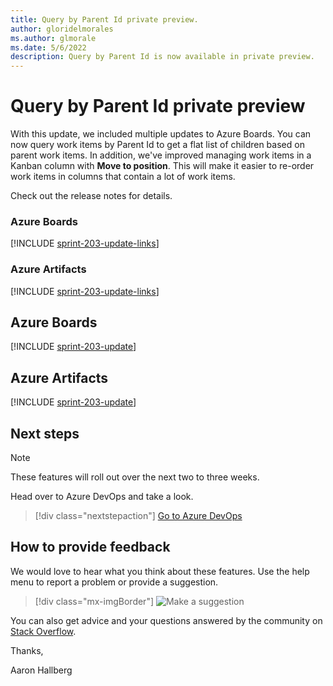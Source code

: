 ```yaml
---
title: Query by Parent Id private preview.
author: gloridelmorales
ms.author: glmorale
ms.date: 5/6/2022
description: Query by Parent Id is now available in private preview.  
---
```

# Query by Parent Id private preview

With this update, we included multiple updates to Azure Boards. You can now query work items by Parent Id to get a flat list of children based on parent work items. In addition, we've improved managing work items in a Kanban column with **Move to position**. This will make it easier to re-order work items in columns that contain a lot of work items.

Check out the release notes for details.

### Azure Boards

[!INCLUDE [sprint-203-update-links](includes/boards/sprint-203-update-links.md)]

### Azure Artifacts

[!INCLUDE [sprint-203-update-links](includes/artifacts/sprint-203-update-links.md)]

## Azure Boards

[!INCLUDE [sprint-203-update](includes/boards/sprint-203-update.md)]

## Azure Artifacts

[!INCLUDE [sprint-203-update](includes/artifacts/sprint-203-update.md)]

## Next steps

> [!NOTE]
> These features will roll out over the next two to three weeks.

Head over to Azure DevOps and take a look.

> [!div class="nextstepaction"] 
> [Go to Azure DevOps](https://go.microsoft.com/fwlink/?LinkId=307137&campaign=o~msft~docs~product-vsts~release-notes)

## How to provide feedback

We would love to hear what you think about these features. Use the help menu to report a problem or provide a suggestion.

> [!div class="mx-imgBorder"] 
> ![Make a suggestion](../media/make-a-suggestion.png)

You can also get advice and your questions answered by the community on [Stack Overflow](https://stackoverflow.com/questions/tagged/azure-devops).

Thanks,

Aaron Hallberg